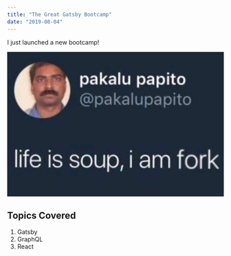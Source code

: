 ```yaml
---
title: "The Great Gatsby Bootcamp"
date: "2019-08-04"
---
```


I just launched a new bootcamp!

![life is soup i am fork](life-is-soup-i-am-fork.jpg)

## Topics Covered

1. Gatsby
2. GraphQL
3. React
